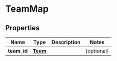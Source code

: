 
# TeamMap

## Properties
Name | Type | Description | Notes
------------ | ------------- | ------------- | -------------
**team_id** | [**Team**](Team.md) |  |  [optional]



